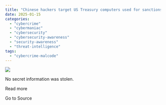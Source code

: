 ```yaml
---
title: "Chinese hackers target US Treasury computers used for sanctions — Committee on Foreign Investment specifically targeted"
date: 2025-01-15
categories: 
  - "cybercrime"
  - "cybermaniac"
  - "cybersecurity"
  - "cybersecurity-awareness"
  - "security-awareness"
  - "threat-intelligence"
tags: 
  - "cybercrime-malcode"
---
```


![](https://lifeboat.com/blog.images/chinese-hackers-target-us-treasury-computers-used-for-sanctions-committee-on-foreign-investment-specifically-targeted2.jpg)

No secret information was stolen.

Read more

Go to Source
